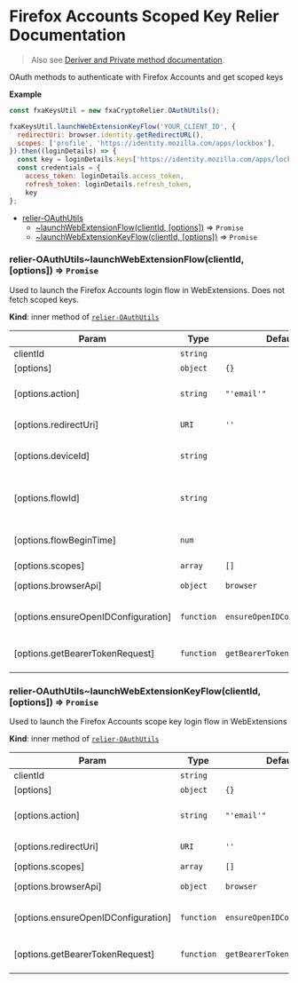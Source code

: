 # Firefox Accounts Scoped Key Relier Documentation
> Also see [Deriver and Private method documentation](PRIVATE.md).

  OAuth methods to authenticate with Firefox Accounts and get scoped keys

**Example**  
```js
const fxaKeysUtil = new fxaCryptoRelier.OAuthUtils();

fxaKeysUtil.launchWebExtensionKeyFlow('YOUR_CLIENT_ID', {
  redirectUri: browser.identity.getRedirectURL(),
  scopes: ['profile', 'https://identity.mozilla.com/apps/lockbox'],
}).then((loginDetails) => {
  const key = loginDetails.keys['https://identity.mozilla.com/apps/lockbox'];
  const credentials = {
    access_token: loginDetails.access_token,
    refresh_token: loginDetails.refresh_token,
    key
};
```

* [relier-OAuthUtils](#module_relier-OAuthUtils)
    * [~launchWebExtensionFlow(clientId, [options])](#module_relier-OAuthUtils..launchWebExtensionFlow) ⇒ <code>Promise</code>
    * [~launchWebExtensionKeyFlow(clientId, [options])](#module_relier-OAuthUtils..launchWebExtensionKeyFlow) ⇒ <code>Promise</code>

<a name="module_relier-OAuthUtils..launchWebExtensionFlow"></a>

### relier-OAuthUtils~launchWebExtensionFlow(clientId, [options]) ⇒ <code>Promise</code>
Used to launch the Firefox Accounts login flow in WebExtensions. Does not
fetch scoped keys.

**Kind**: inner method of [<code>relier-OAuthUtils</code>](#module_relier-OAuthUtils)  

| Param | Type | Default | Description |
| --- | --- | --- | --- |
| clientId | <code>string</code> |  | FxA relier client id |
| [options] | <code>object</code> | <code>{}</code> |  |
| [options.action] | <code>string</code> | <code>&quot;&#x27;email&#x27;&quot;</code> | Specifies the behavior of users sent to `/`.   Valid values are: `email`, `signin`, `signup` |
| [options.redirectUri] | <code>URI</code> | <code>&#x27;&#x27;</code> | URI to redirect to when flow completes |
| [options.deviceId] | <code>string</code> |  | A valid deviceId for metrics, should be paired with flowId and flowBeginTime |
| [options.flowId] | <code>string</code> |  | A valid flowId for metrics, should be paired with deviceId and flowBeginTime |
| [options.flowBeginTime] | <code>num</code> |  | A valid flowBeginTime for metrics, should be paired with deviceId and flowId |
| [options.scopes] | <code>array</code> | <code>[]</code> | Requested OAuth scopes |
| [options.browserApi] | <code>object</code> | <code>browser</code> | Custom browser API override |
| [options.ensureOpenIDConfiguration] | <code>function</code> | <code>ensureOpenIDConfiguration</code> | Custom ensureOpenIDConfiguration function override |
| [options.getBearerTokenRequest] | <code>function</code> | <code>getBearerTokenRequest</code> | Custom getBearerTokenRequest function override |

<a name="module_relier-OAuthUtils..launchWebExtensionKeyFlow"></a>

### relier-OAuthUtils~launchWebExtensionKeyFlow(clientId, [options]) ⇒ <code>Promise</code>
Used to launch the Firefox Accounts scope key login flow in WebExtensions

**Kind**: inner method of [<code>relier-OAuthUtils</code>](#module_relier-OAuthUtils)  

| Param | Type | Default | Description |
| --- | --- | --- | --- |
| clientId | <code>string</code> |  | FxA relier client id |
| [options] | <code>object</code> | <code>{}</code> |  |
| [options.action] | <code>string</code> | <code>&quot;&#x27;email&#x27;&quot;</code> | Specifies the behavior of users sent to `/`.   Valid values are: `email`, `signin`, `signup` |
| [options.redirectUri] | <code>URI</code> | <code>&#x27;&#x27;</code> | URI to redirect to when flow completes |
| [options.scopes] | <code>array</code> | <code>[]</code> | Requested OAuth scopes |
| [options.browserApi] | <code>object</code> | <code>browser</code> | Custom browser API override |
| [options.ensureOpenIDConfiguration] | <code>function</code> | <code>ensureOpenIDConfiguration</code> | Custom ensureOpenIDConfiguration function override |
| [options.getBearerTokenRequest] | <code>function</code> | <code>getBearerTokenRequest</code> | Custom getBearerTokenRequest function override |


